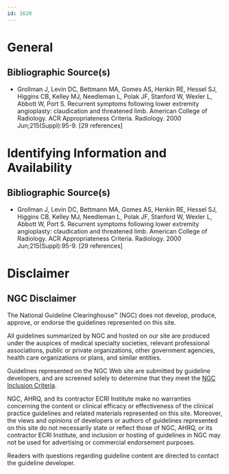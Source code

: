```yaml
---
id: 1620
---
```


# General

## Bibliographic Source(s)

- Grollman J, Levin DC, Bettmann MA, Gomes AS, Henkin RE, Hessel SJ, Higgins CB, Kelley MJ, Needleman L, Polak JF, Stanford W, Wexler L, Abbott W, Port S. Recurrent symptoms following lower extremity angioplasty: claudication and threatened limb. American College of Radiology. ACR Appropriateness Criteria. Radiology. 2000 Jun;215(Suppl):95-9. [29 references]

# Identifying Information and Availability

## Bibliographic Source(s)

- Grollman J, Levin DC, Bettmann MA, Gomes AS, Henkin RE, Hessel SJ, Higgins CB, Kelley MJ, Needleman L, Polak JF, Stanford W, Wexler L, Abbott W, Port S. Recurrent symptoms following lower extremity angioplasty: claudication and threatened limb. American College of Radiology. ACR Appropriateness Criteria. Radiology. 2000 Jun;215(Suppl):95-9. [29 references]

# Disclaimer

## NGC Disclaimer

The National Guideline Clearinghouse™ (NGC) does not develop, produce, approve, or endorse the guidelines represented on this site.

All guidelines summarized by NGC and hosted on our site are produced under the auspices of medical specialty societies, relevant professional associations, public or private organizations, other government agencies, health care organizations or plans, and similar entities.

Guidelines represented on the NGC Web site are submitted by guideline developers, and are screened solely to determine that they meet the [NGC Inclusion Criteria](/help-and-about/summaries/inclusion-criteria).

NGC, AHRQ, and its contractor ECRI Institute make no warranties concerning the content or clinical efficacy or effectiveness of the clinical practice guidelines and related materials represented on this site. Moreover, the views and opinions of developers or authors of guidelines represented on this site do not necessarily state or reflect those of NGC, AHRQ, or its contractor ECRI Institute, and inclusion or hosting of guidelines in NGC may not be used for advertising or commercial endorsement purposes.

Readers with questions regarding guideline content are directed to contact the guideline developer.

